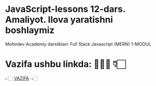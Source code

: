 # JavaScript-lessons 12-dars. Amaliyot. Ilova yaratishni boshlaymiz
Mohirdev Academiy darsliklari: Full Stack Javascript (MERN) 1-MODUL
# Vazifa ushbu linkda: 👨🏻‍💻  👇🏻  <br>  
👉🏻 <a target="_blank" href="https://docs.google.com/document/d/1C-7Ghw1FcjJ1J6YMkpXrdsNEMVdfjQpNonXdnj9iOJw/edit">VAZIFA</a>  👈🏻 
